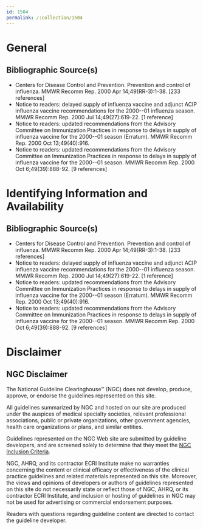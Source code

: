 ```yaml
---
id: 1504
permalink: /:collection/1504
---
```


# General

## Bibliographic Source(s)

- Centers for Disease Control and Prevention. Prevention and control of influenza. MMWR Recomm Rep. 2000 Apr 14;49(RR-3):1-38. [233 references]
- Notice to readers: delayed supply of influenza vaccine and adjunct ACIP influenza vaccine recommendations for the 2000--01 influenza season. MMWR Recomm Rep. 2000 Jul 14;49(27):619-22. [1 reference]
- Notice to readers: updated recommendations from the Advisory Committee on Immunization Practices in response to delays in supply of influenza vaccine for the 2000--01 season (Erratum). MMWR Recomm Rep. 2000 Oct 13;49(40):916.
- Notice to readers: updated recommendations from the Advisory Committee on Immunization Practices in response to delays in supply of influenza vaccine for the 2000--01 season. MMWR Recomm Rep. 2000 Oct 6;49(39):888-92. [9 references]

# Identifying Information and Availability

## Bibliographic Source(s)

- Centers for Disease Control and Prevention. Prevention and control of influenza. MMWR Recomm Rep. 2000 Apr 14;49(RR-3):1-38. [233 references]
- Notice to readers: delayed supply of influenza vaccine and adjunct ACIP influenza vaccine recommendations for the 2000--01 influenza season. MMWR Recomm Rep. 2000 Jul 14;49(27):619-22. [1 reference]
- Notice to readers: updated recommendations from the Advisory Committee on Immunization Practices in response to delays in supply of influenza vaccine for the 2000--01 season (Erratum). MMWR Recomm Rep. 2000 Oct 13;49(40):916.
- Notice to readers: updated recommendations from the Advisory Committee on Immunization Practices in response to delays in supply of influenza vaccine for the 2000--01 season. MMWR Recomm Rep. 2000 Oct 6;49(39):888-92. [9 references]

# Disclaimer

## NGC Disclaimer

The National Guideline Clearinghouse™ (NGC) does not develop, produce, approve, or endorse the guidelines represented on this site.

All guidelines summarized by NGC and hosted on our site are produced under the auspices of medical specialty societies, relevant professional associations, public or private organizations, other government agencies, health care organizations or plans, and similar entities.

Guidelines represented on the NGC Web site are submitted by guideline developers, and are screened solely to determine that they meet the [NGC Inclusion Criteria](/help-and-about/summaries/inclusion-criteria).

NGC, AHRQ, and its contractor ECRI Institute make no warranties concerning the content or clinical efficacy or effectiveness of the clinical practice guidelines and related materials represented on this site. Moreover, the views and opinions of developers or authors of guidelines represented on this site do not necessarily state or reflect those of NGC, AHRQ, or its contractor ECRI Institute, and inclusion or hosting of guidelines in NGC may not be used for advertising or commercial endorsement purposes.

Readers with questions regarding guideline content are directed to contact the guideline developer.


